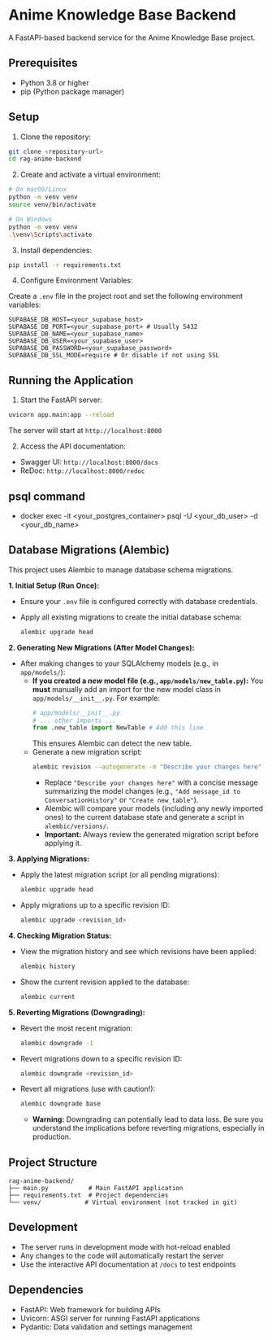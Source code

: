 # Anime Knowledge Base Backend

A FastAPI-based backend service for the Anime Knowledge Base project.

## Prerequisites

- Python 3.8 or higher
- pip (Python package manager)

## Setup

1. Clone the repository:
```bash
git clone <repository-url>
cd rag-anime-backend
```

2. Create and activate a virtual environment:
```bash
# On macOS/Linux
python -m venv venv
source venv/bin/activate

# On Windows
python -m venv venv
.\venv\Scripts\activate
```

3. Install dependencies:
```bash
pip install -r requirements.txt
```

4. Configure Environment Variables:

Create a `.env` file in the project root and set the following environment variables:

```
SUPABASE_DB_HOST=<your_supabase_host>
SUPABASE_DB_PORT=<your_supabase_port> # Usually 5432
SUPABASE_DB_NAME=<your_supabase_name>
SUPABASE_DB_USER=<your_supabase_user>
SUPABASE_DB_PASSWORD=<your_supabase_password>
SUPABASE_DB_SSL_MODE=require # Or disable if not using SSL
```

## Running the Application

1. Start the FastAPI server:
```bash
uvicorn app.main:app --reload
```

The server will start at `http://localhost:8000`

2. Access the API documentation:
- Swagger UI: `http://localhost:8000/docs`
- ReDoc: `http://localhost:8000/redoc`

## psql command

- docker exec -it <your_postgres_container> psql -U <your_db_user> -d <your_db_name>

## Database Migrations (Alembic)

This project uses Alembic to manage database schema migrations.

**1. Initial Setup (Run Once):**

*   Ensure your `.env` file is configured correctly with database credentials.
*   Apply all existing migrations to create the initial database schema:

    ```bash
    alembic upgrade head
    ```

**2. Generating New Migrations (After Model Changes):**

*   After making changes to your SQLAlchemy models (e.g., in `app/models/`):
    *   **If you created a *new* model file (e.g., `app/models/new_table.py`):** You **must** manually add an import for the new model class in `app/models/__init__.py`. For example:
        ```python
        # app/models/__init__.py
        # ... other imports ...
        from .new_table import NewTable # Add this line
        ```
        This ensures Alembic can detect the new table.
    *   Generate a new migration script:
        ```bash
        alembic revision --autogenerate -m "Describe your changes here"
        ```
        *   Replace `"Describe your changes here"` with a concise message summarizing the model changes (e.g., `"Add message_id to ConversationHistory"` or `"Create new_table"`).
        *   Alembic will compare your models (including any newly imported ones) to the current database state and generate a script in `alembic/versions/`.
        *   **Important:** Always review the generated migration script before applying it.

**3. Applying Migrations:**

*   Apply the latest migration script (or all pending migrations):

    ```bash
    alembic upgrade head
    ```

*   Apply migrations up to a specific revision ID:

    ```bash
    alembic upgrade <revision_id>
    ```

**4. Checking Migration Status:**

*   View the migration history and see which revisions have been applied:

    ```bash
    alembic history
    ```

*   Show the current revision applied to the database:

    ```bash
    alembic current
    ```

**5. Reverting Migrations (Downgrading):**

*   Revert the most recent migration:

    ```bash
    alembic downgrade -1
    ```

*   Revert migrations down to a specific revision ID:

    ```bash
    alembic downgrade <revision_id>
    ```

*   Revert all migrations (use with caution!):

    ```bash
    alembic downgrade base
    ```

    *   **Warning:** Downgrading can potentially lead to data loss. Be sure you understand the implications before reverting migrations, especially in production.

## Project Structure

```
rag-anime-backend/
├── main.py           # Main FastAPI application
├── requirements.txt  # Project dependencies
└── venv/            # Virtual environment (not tracked in git)
```

## Development

- The server runs in development mode with hot-reload enabled
- Any changes to the code will automatically restart the server
- Use the interactive API documentation at `/docs` to test endpoints

## Dependencies

- FastAPI: Web framework for building APIs
- Uvicorn: ASGI server for running FastAPI applications
- Pydantic: Data validation and settings management 